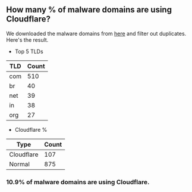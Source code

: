 ## How many % of malware domains are using Cloudflare?


We downloaded the malware domains from [here](https://urlhaus.abuse.ch) and filter out duplicates.
Here's the result.


[//]: # (start replacement)


- Top 5 TLDs

| TLD | Count |
| --- | --- |
| com | 510 |
| br | 40 |
| net | 39 |
| in | 38 |
| org | 27 |


- Cloudflare %

| Type | Count |
| --- | --- |
| Cloudflare | 107 |
| Normal | 875 |


### 10.9% of malware domains are using Cloudflare.
